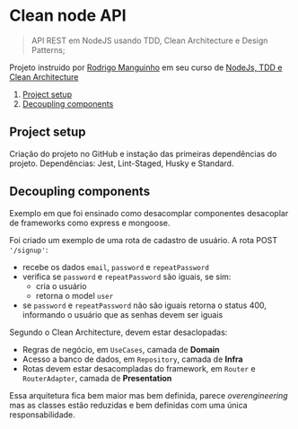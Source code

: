 # Clean node API
> API REST em NodeJS usando TDD, Clean Architecture e Design Patterns;

Projeto instruido por [Rodrigo Manguinho](https://www.linkedin.com/in/rmanguinho/) em seu curso de [NodeJs, TDD e Clean Architecture](https://www.youtube.com/playlist?list=PL9aKtVrF05DyEwK5kdvzrYXFdpZfj1dsG)

1. [Project setup](##Project-setup)
2. [Decoupling components](##Decoupling-components)

## Project setup
Criação do projeto no GitHub e instação das primeiras dependências do projeto. Dependências: Jest, Lint-Staged, Husky e Standard.

## Decoupling components
Exemplo em que foi ensinado como desacomplar componentes desacoplar de frameworks como express e mongoose.

Foi criado um exemplo de uma rota de cadastro de usuário. A rota POST `'/signup'`:
- recebe os dados `email`, `password` e `repeatPassword`
- verifica se `password` e `repeatPassword` são iguais, se sim:
    - cria o usuário
    - retorna o model `user`
- se `password` e `repeatPassword` não são iguais retorna o status 400, informando o usuário que as senhas devem ser iguais

Segundo o Clean Architecture, devem estar desaclopadas:
- Regras de negócio, em `UseCases`, camada de __Domain__
- Acesso a banco de dados, em `Repository`, camada de __Infra__
- Rotas devem estar desacompladas do framework, em `Router` e `RouterAdapter`, camada de __Presentation__

Essa arquitetura fica bem maior mas bem definida, parece _overengineering_ mas as classes estão reduzidas e bem definidas com uma única responsabilidade.